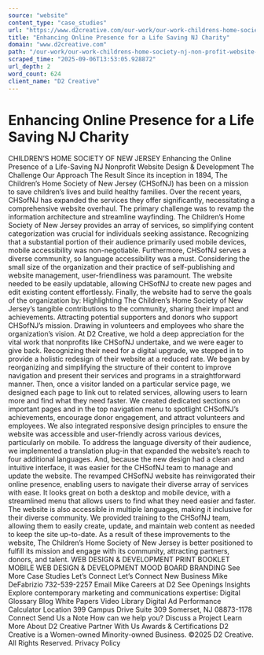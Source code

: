 ```yaml
---
source: "website"
content_type: "case_studies"
url: "https://www.d2creative.com/our-work/our-work-childrens-home-society-nj-non-profit-website-redesign/"
title: "Enhancing Online Presence for a Life Saving NJ Charity"
domain: "www.d2creative.com"
path: "/our-work/our-work-childrens-home-society-nj-non-profit-website-redesign/"
scraped_time: "2025-09-06T13:53:05.928872"
url_depth: 2
word_count: 624
client_name: "D2 Creative"
---
```


# Enhancing Online Presence for a Life Saving NJ Charity

CHILDREN’S HOME SOCIETY OF NEW JERSEY Enhancing the Online Presence of a Life-Saving NJ Nonprofit Website Design & Development The Challenge Our Approach The Result Since its inception in 1894, The Children’s Home Society of New Jersey (CHSofNJ) has been on a mission to save children’s lives and build healthy families. Over the recent years, CHSofNJ has expanded the services they offer significantly, necessitating a comprehensive website overhaul. The primary challenge was to revamp the information architecture and streamline wayfinding. The Children’s Home Society of New Jersey provides an array of services, so simplifying content categorization was crucial for individuals seeking assistance. Recognizing that a substantial portion of their audience primarily used mobile devices, mobile accessibility was non-negotiable. Furthermore, CHSofNJ serves a diverse community, so language accessibility was a must. Considering the small size of the organization and their practice of self-publishing and website management, user-friendliness was paramount. The website needed to be easily updatable, allowing CHSofNJ to create new pages and edit existing content effortlessly. Finally, the website had to serve the goals of the organization by: Highlighting The Children’s Home Society of New Jersey’s tangible contributions to the community, sharing their impact and achievements. Attracting potential supporters and donors who support CHSofNJ’s mission. Drawing in volunteers and employees who share the organization’s vision. At D2 Creative, we hold a deep appreciation for the vital work that nonprofits like CHSofNJ undertake, and we were eager to give back. Recognizing their need for a digital upgrade, we stepped in to provide a holistic redesign of their website at a reduced rate. We began by reorganizing and simplifying the structure of their content to improve navigation and present their services and programs in a straightforward manner. Then, once a visitor landed on a particular service page, we designed each page to link out to related services, allowing users to learn more and find what they need faster. We created dedicated sections on important pages and in the top navigation menu to spotlight CHSofNJ’s achievements, encourage donor engagement, and attract volunteers and employees. We also integrated responsive design principles to ensure the website was accessible and user-friendly across various devices, particularly on mobile. To address the language diversity of their audience, we implemented a translation plug-in that expanded the website’s reach to four additional languages. And, because the new design had a clean and intuitive interface, it was easier for the CHSofNJ team to manage and update the website. The revamped CHSofNJ website has reinvigorated their online presence, enabling users to navigate their diverse array of services with ease. It looks great on both a desktop and mobile device, with a streamlined menu that allows users to find what they need easier and faster. The website is also accessible in multiple languages, making it inclusive for their diverse community. We provided training to the CHSofNJ team, allowing them to easily create, update, and maintain web content as needed to keep the site up-to-date. As a result of these improvements to the website, The Children’s Home Society of New Jersey is better positioned to fulfill its mission and engage with its community, attracting partners, donors, and talent. WEB DESIGN & DEVELOPMENT PRINT BOOKLET MOBILE WEB DESIGN & DEVELOPMENT MOOD BOARD BRANDING See More Case Studies Let’s Connect Let’s Connect New Business Mike DeFabrizio 732-539-2257 Email Mike Careers at D2 See Openings Insights Explore contemporary marketing and communications expertise: Digital Glossary Blog White Papers Video Library Digital Ad Performance Calculator Location 399 Campus Drive Suite 309 Somerset, NJ
08873-1178 Connect Send Us a Note How can we help you? Discuss a Project Learn More About D2 Creative Partner With Us Awards & Certifications D2 Creative is a Women-owned Minority-owned Business. ©2025 D2 Creative. All Rights Reserved. Privacy Policy